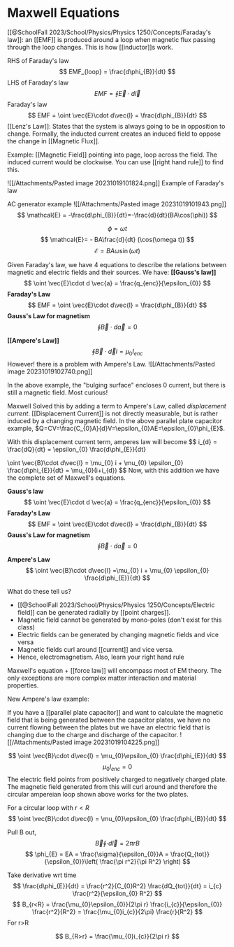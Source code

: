 # Maxwell Equations
[[@SchoolFall 2023/School/Physics/Physics 1250/Concepts/Faraday's law]]: an [[EMF]] is produced around a loop when magnetic flux passing through the loop changes. This is how [[inductor]]s work. 

RHS of Faraday's law
$$
EMF_{loop} = \frac{d\phi_{B}}{dt}
$$
LHS of Faraday's law
$$
EMF = \oint \vec{E}\cdot d\vec{l}
$$
Faraday's law
$$
EMF = \oint \vec{E}\cdot d\vec{l} = \frac{d\phi_{B}}{dt}
$$
[[Lenz's Law]]: States that the system is always going to be in opposition to change. Formally, the inducted current creates an induced field to oppose the change in [[Magnetic Flux]]. 

Example:  [[Magnetic Field]] pointing into page, loop across the field. The induced current would be clockwise. You can use [[right hand rule]] to find this. 

![[/Attachments/Pasted image 20231019101824.png]]
Example of Faraday's law

AC generator example
![[/Attachments/Pasted image 20231019101943.png]]
$$
\mathcal{E} = -\frac{d\phi_{B}}{dt}=-\frac{d}{dt}(BA\cos(\phi))
$$

$$
\phi=\omega t
$$
$$
\mathcal{E}= - BA\frac{d}{dt} (\cos(\omega t))
$$
$$
\mathcal{E} = BA\omega \sin( \omega t)
$$

Given Faraday's law, we have 4 equations to describe the relations between magnetic and electric fields and their sources. 
We have: 
**[[Gauss's law]]**
$$
\oint \vec{E}\cdot d \vec{a} = \frac{q_{enc}}{\epsilon_{0}}
$$
**Faraday's Law**
$$
EMF = \oint \vec{E}\cdot d\vec{l} = \frac{d\phi_{B}}{dt}
$$
**Gauss's Law for magnetism**
$$
\oint \vec{B}\cdot d\vec{a} = 0
$$

**[[Ampere's Law]]**
$$
\oint \vec{B}\cdot \vec{d}l = \mu_{0}I_{enc}
$$
However! there is a problem with Ampere's Law. 
![[/Attachments/Pasted image 20231019102740.png]]

In the above example, the "bulging surface" encloses 0 current, but there is still a magnetic field. Most curious! 

Maxwell Solved this by adding a term to Ampere's Law, called *displacement current*. [[Displacement Current]] is not directly measurable, but is rather induced by a changing magnetic field. In the above parallel plate capacitor example, $Q=CV=\frac{C_{0}A}{d}V=\epsilon_{0}AE=\epsilon_{0}\phi_{E}$.

With this displacement current term, amperes law will become
$$
i_{d} = \frac{dQ}{dt} = \epsilon_{0} \frac{d\phi_{E}}{dt}

$$
$$
\oint \vec{B}\cdot d\vec{l} = \mu_{0} i + \mu_{0} \epsilon_{0} \frac{d\phi_{E}}{dt} = \mu_{0}(i+i_{d})
$$
Now, with this addition we have the complete set of Maxwell's equations. 

**Gauss's law**
$$
\oint \vec{E}\cdot d \vec{a} = \frac{q_{enc}}{\epsilon_{0}}
$$
**Faraday's Law**
$$
EMF = \oint \vec{E}\cdot d\vec{l} = \frac{d\phi_{B}}{dt}
$$
**Gauss's Law for magnetism**
$$
\oint \vec{B}\cdot d\vec{a} = 0
$$

**Ampere's Law**
$$
\oint \vec{B}\cdot d\vec{l} =\mu_{0} i + \mu_{0} \epsilon_{0} \frac{d\phi_{E}}{dt}
$$

What do these tell us? 
- [[@SchoolFall 2023/School/Physics/Physics 1250/Concepts/Electric field]] can be generated radially by [[point charges]]. 
- Magnetic field cannot be generated by mono-poles (don't exist for this class)
- Electric fields can be generated by changing magnetic fields and vice versa
- Magnetic fields curl around [[current]] and vice versa. 
- Hence, electromagnetism. Also, learn your right hand rule

Maxwell's equation + [[force law]] will encompass most of EM theory. The only exceptions are more complex matter interaction and material properties. 

New Ampere's law example: 

If you have a [[parallel plate capacitor]] and want to calculate the magnetic field that is being generated between the capacitor plates, we have no current flowing between the plates but we have an electric field that is changing due to the charge and discharge of the capacitor.
![[/Attachments/Pasted image 20231019104225.png]]

$$
\oint \vec{B}\cdot d\vec{l} = \mu_{0}\epsilon_{0} \frac{d\phi_{E}}{dt} 
$$
$$
\mu_{0}I_{enc} = 0
$$
The electric field points from positively charged to negatively charged plate. The magnetic field generated from this will curl around and therefore the circular ampereian loop shown above works for the two plates. 

For a circular loop with $r<R$
$$
\oint \vec{B}\cdot d\vec{l} = \mu_{0}\epsilon_{0} \frac{d\phi_{B}}{dt} 
$$

Pull B out,
$$
\vec{B}\oint \cdot d\vec{l} = 2\pi rB
$$
$$
\phi_{E} = EA = \frac{\sigma}{\epsilon_{0}}A = \frac{Q_{tot}}{\epsilon_{0}}\left( \frac{\pi r^2}{\pi R^2} \right) 
$$

Take derivative wrt time
$$
\frac{d\phi_{E}}{dt} = \frac{r^2}{C_{0}R^2} \frac{dQ_{tot}}{dt} = i_{c} \frac{r^2}{\epsilon_{0} R^2}
$$
$$
B_{r<R} = \frac{\mu_{0}\epsilon_{0}}{2\pi r} \frac{i_{c}}{\epsilon_{0}} \frac{r^2}{R^2} = \frac{\mu_{0}i_{c}}{2\pi} \frac{r}{R^2}
$$
For r>R

$$
B_{R>r} = \frac{\mu_{0}i_{c}}{2\pi r}
$$




